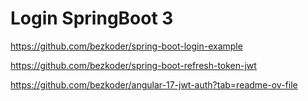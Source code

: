 # Login SpringBoot 3

https://github.com/bezkoder/spring-boot-login-example

https://github.com/bezkoder/spring-boot-refresh-token-jwt

https://github.com/bezkoder/angular-17-jwt-auth?tab=readme-ov-file
